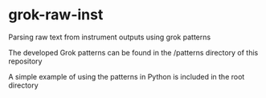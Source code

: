 # grok-raw-inst
Parsing raw text from instrument outputs using grok patterns

The developed Grok patterns can be found in the /patterns directory of this repository

A simple example of using the patterns in Python is included in the root directory
